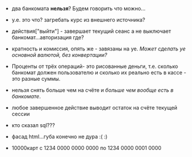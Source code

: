 * два банкомата __нельзя__? Будем говорить что можно...
* у.е. это что? загребать курс из внешнего источника?
* действия\["выйти"] - завершает текущий сеанс а не выключает банкомат...авторизация где?
* кратность и комиссия, опять же - завязаны на уе. _Может сделать уе основной валютой, без конвертации?_
* Проценты от трёх операций- это рисованные деньги, т.е. сколько банкомат должен пользователю и сколько
их реально есть в кассе - это разные суммы.
* нельзя снять больше чем на счёте и *больше чем вообще есть в банкомате*.
* любое завершенное действие выводит остаток на счёте текущей сессии
* кто сказал sql???
* фасад html...губа конечно не дура :\( :)


* 10000карт с  1234 0000 0000 0000 по 1234 0000 0001 0000

